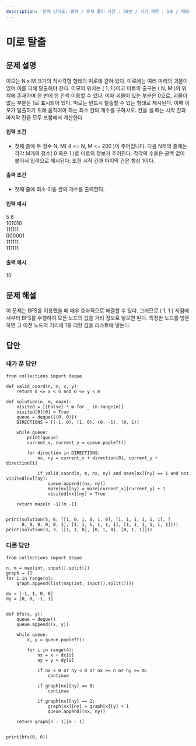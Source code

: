 ```yaml
---
description: '문제 난이도: 중하 / 문제 풀이 시간 : 30분 / 시간 제한 : 1초 / 메모리 제한 : 128MB'
---
```


# 미로 탈출

## 문제 설명

이모는 N x M 크기의 직사각형 형태의 미로에 갇혀 있다. 미로에는 여러 마리의 괴물이 있어 이를 피해 탈출해야 한다. 이모의 위치는 \( 1, 1 \)이고 미로의 출구는 \( N, M \)의 위치에 존재하며 한 번에 한 칸씩 이동할 수 있다. 이때 괴물이 있는 부분은 0으로, 괴물이 없는 부분은 1로 표시되어 있다. 미로는 반드시 탈출할 수 있는 형태로 제시된다. 이때 이모가 탈출하기 위해 움직여야 하는 최소 칸의 개수를 구하시오. 칸을 셀 때는 시작 칸과 마지막 칸을 모두 포함해서 계산한다.

#### 입력 조건

* 첫째 줄에 두 정수 N, M\( 4 &lt;= N, M &lt;= 200 \)이 주어집니다. 다음 N개의 줄에는 각각 M개의 정수\( 0 혹은 1 \)로 미로의 정보가 주어진다. 각각의 수들은 공백 없이 붙어서 입력으로 제시된다. 또한 시작 칸과 마지막 칸은 항상 1이다.

#### 출력 조건

* 첫째 줄에 최소 이동 칸의 개수를 출력한다.

#### 입력 예시

5 6  
101010  
111111  
000001  
111111  
111111

#### 출력 예시

10



## 문제 해설

이 문제는 BFS를 이용했을 때 매우 효과적으로 해결할 수 있다. 그러므로 \( 1, 1 \) 지점에서부터 BFS를 수행하여 모든 노드의 값을 거리 정보로 넣으면 된다. 특정한 노드를 방문하면 그 이전 노드의 거리에 1을 더한 값을 리스트에 넣는다.



## 답안

### 내가 푼 답안

```text
from collections import deque

def valid_coord(n, m, x, y):
    return 0 <= x < n and 0 <= y < m

def solution(n, m, maze):
    visited = [[False] * m for _ in range(n)]
    visited[0][0] = True
    queue = deque([(0, 0)])
    DIRECTIONS = [(-1, 0), (1, 0), (0, -1), (0, 1)]

    while queue:
        print(queue)
        current_x, current_y = queue.popleft()

        for direction in DIRECTIONS:
            nx, ny = current_x + direction[0], current_y + direction[1]

            if valid_coord(n, m, nx, ny) and maze[nx][ny] == 1 and not visited[nx][ny]:
                queue.append((nx, ny))
                maze[nx][ny] = maze[current_x][current_y] + 1
                visited[nx][ny] = True

    return maze[n -1][m -1]


print(solution(5, 6, [[1, 0, 1, 0, 1, 0], [1, 1, 1, 1, 1, 1], [
      0, 0, 0, 0, 0, 1], [1, 1, 1, 1, 1, 1], [1, 1, 1, 1, 1, 1]]))
print(solution(3, 3, [[1, 1, 0], [0, 1, 0], [0, 1, 1]]))
```



### 다른 답안

```text
from collections import deque

n, m = map(int, input().split())
graph = []
for i in range(n):
    graph.append(list(map(int, input().split())))

dx = [-1, 1, 0, 0]
dy = [0, 0, -1, 1]


def bfs(x, y):
    queue = deque()
    queue.append((x, y))

    while queue:
        x, y = queue.popleft()

        for i in range(4):
            nx = x + dx[i]
            ny = y + dy[i]

            if nx < 0 or ny < 0 or nx >= n or ny >= m:
                continue

            if graph[nx][ny] == 0:
                continue

            if graph[nx][ny] == 1:
                graph[nx][ny] = graph[x][y] + 1
                queue.append((nx, ny))

    return graph[n - 1][m - 1]


print(bfs(0, 0))
```



